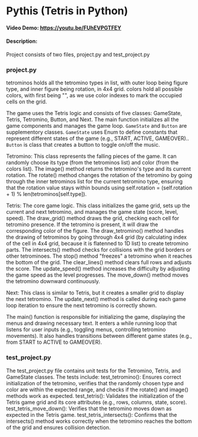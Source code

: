 # Pythis (Tetris in Python)
#### Video Demo:  https://youtu.be/FUhEVPGTFEY
#### Description:
Project consists of two files, project.py and test_project.py
### project.py
tetrominos holds all the tetromino types in list, with outer loop being figure type, and inner figure being rotation, in 4x4 grid.
colors hold all possible colors, with first being "", as we use color indexes to mark the occupied cells on the grid. 
    
The game uses the Tetris logic and consists of five classes: GameState, Tetris, Tetromino, Button, and Next. 
The main function initializes all the game components and manages the game loop. `GameState` and `Button` 
 are supplementory classes. 
`GameState` uses Enum to define constants that represent different states of the game (e.g., START, ACTIVE, GAMEOVER).. 
`Button` is class that creates a button to toggle on/off the music.
    
Tetromino: This class represents the falling pieces of the game. It can randomly choose its type (from the tetrominos list) 
and color (from the colors list). The image() method returns the tetromino's type and its current rotation. 
The rotate() method changes the rotation of the tetromino by going through the inner tetrominos list 
for the current tetromino type, ensuring that the rotation value stays within bounds 
using self.rotation = (self.rotation + 1) % len(tetrominos[self.type]).
    
Tetris: The core game logic. This class initializes the game grid, sets up the current and next tetromino, and manages the game 
state (score, level, speed). 
The draw_grid() method draws the grid, checking each cell for tetromino presence. If the tetromino is present, it will draw the corresponding
color of the figure. 
The draw_tetromino() method handles the drawing of tetrominos by going through 4x4 grid (by calculating index
of the cell in 4x4 grid, because it is flatenned to 1D list) to create tetromino parts.
The intersects() method checks for collisions with the grid borders or other tetrominoes. 
The stop() method "freezes" a tetromino when it reaches the bottom of the grid. 
The clear_lines() method clears full rows and adjusts the score. 
The update_speed() method increases the difficulty by adjusting the game speed as the level progresses. 
The move_down() method moves the tetromino downward continuously.

Next: This class is similar to Tetris, but it creates a smaller grid to display the next tetromino. The update_next()
method is called during each game loop iteration to ensure the next tetromino is correctly shown.

The main() function is responsible for initializing the game, displaying the menus and drawing necessary text. It enters a while 
running loop that listens for user inputs (e.g., toggling menus, controlling tetromino movements).
It also handles transitions between different game states (e.g., from START to ACTIVE to GAMEOVER).
      
### test_project.py
The test_project.py file contains unit tests for the Tetromino, Tetris, and GameState classes. The tests include:
test_tetromino(): Ensures correct initialization of the tetromino, verifies that the randomly chosen type and color are within the 
expected range, and checks if the rotate() and image() methods work as expected.
test_tetris(): Validates the initialization of the Tetris game grid and its core attributes (e.g., rows, columns, state, score).
test_tetris_move_down(): Verifies that the tetromino moves down as expected in the Tetris game.
test_tetris_intersects(): Confirms that the intersects() method works correctly when the tetromino reaches 
the bottom of the grid and ensures collision detection.

